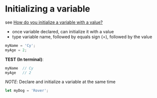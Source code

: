 # Initializing a variable

see [How do you initialize a variable with a value?](https://developer.mozilla.org/en-US/docs/Learn/JavaScript/First_steps/Variables#Initializing_a_variable)

- once variable declared, can initialize it with a value
- type variable name, followed by equals sign (=), followed by the value

```javascript
myName = 'Cy';
myAge = 2;
```

**TEST (In terminal)**:

```javascript
myName  // Cy
myAge   // 2
```

*NOTE*: Declare and initialize a variable at the same time

```javascript
let myDog = 'Rover';
```
